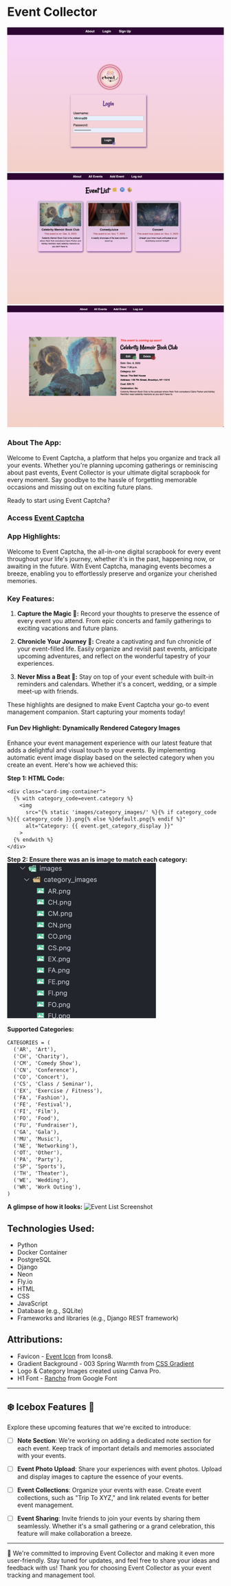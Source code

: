 # Event Collector
![Screenshot of Login](/main_app/static/images/login.png)
![Screenshot of the Event Details Page](/main_app/static/images/image-2.png)
![Screenshot of Event Details Page](/main_app/static/images/details.png)

### About The App:

Welcome to Event Captcha, a platform that helps you organize and track all your events. Whether you're planning upcoming gatherings or reminiscing about past events, Event Collector is your ultimate digital scrapbook for every moment. Say goodbye to the hassle of forgetting memorable occasions and missing out on exciting future plans.


Ready to start using Event Captcha? 
### Access **[Event Captcha](https://your-app-url.com)**



### App Highlights:

Welcome to Event Captcha, the all-in-one digital scrapbook for every event throughout your life's journey, whether it's in the past, happening now, or awaiting in the future. With Event Captcha, managing events becomes a breeze, enabling you to effortlessly preserve and organize your cherished memories.

### Key Features:

1. **Capture the Magic 📸:** Record your thoughts to preserve the essence of every event you attend. From epic concerts and family gatherings to exciting vacations and future plans.

2. **Chronicle Your Journey 🌟:** Create a captivating and fun chronicle of your event-filled life. Easily organize and revisit past events, anticipate upcoming adventures, and reflect on the wonderful tapestry of your experiences.

3. **Never Miss a Beat 📅:** Stay on top of your event schedule with built-in reminders and calendars. Whether it's a concert, wedding, or a simple meet-up with friends.


These highlights are designed to make Event Captcha your go-to event management companion. Start capturing your moments today!
#### Fun Dev Highlight: Dynamically Rendered Category Images

Enhance your event management experience with our latest feature that adds a delightful and visual touch to your events. By implementing automatic event image display based on the selected category when you create an event. Here's how we achieved this:

**Step 1: HTML Code:**
``````
<div class="card-img-container">
  {% with category_code=event.category %}
    <img 
      src="{% static 'images/category_images/' %}{% if category_code %}{{ category_code }}.png{% else %}default.png{% endif %}"
      alt="Category: {{ event.get_category_display }}"
    >
  {% endwith %}
</div>
``````
**Step 2: Ensure there was an is image to match each category:**
![Category Images Directory Screenshot](/main_app/static/images/categories.png)


**Supported Categories:**
``````
CATEGORIES = (
  ('AR', 'Art'),
  ('CH', 'Charity'),
  ('CM', 'Comedy Show'),
  ('CN', 'Conference'),
  ('CO', 'Concert'),
  ('CS', 'Class / Seminar'),
  ('EX', 'Exercise / Fitness'),
  ('FA', 'Fashion'),
  ('FE', 'Festival'),
  ('FI', 'Film'),
  ('FO', 'Food'),
  ('FU', 'Fundraiser'),
  ('GA', 'Gala'),
  ('MU', 'Music'),
  ('NE', 'Networking'),
  ('OT', 'Other'),
  ('PA', 'Party'),
  ('SP', 'Sports'),
  ('TH', 'Theater'),
  ('WE', 'Wedding'),
  ('WR', 'Work Outing'),
)
``````

**A glimpse of how it looks:**
![Event List Screenshot](image-1.png)


## Technologies Used:

- Python
- Docker Container
- PostgreSQL
- Django
- Neon
- Fly.io
- HTML
- CSS
- JavaScript
- Database (e.g., SQLite)
- Frameworks and libraries (e.g., Django REST framework)

## Attributions:

- Favicon - [Event Icon](https://icons8.com/icon/fTBV7GkKahC6/event) from Icons8.
- Gradient Background - 003 Spring Warmth from [CSS Gradient](https://cssgradient.io/gradient-backgrounds/)
- Logo & Category Images created using Canva Pro.
- H1 Font - [Rancho](https://fonts.google.com/specimen/Rancho) from Google Font
---

## ❄️ Icebox Features 🧊

Explore these upcoming features that we're excited to introduce:

- [ ] **Note Section**: We're working on adding a dedicated note section for each event. Keep track of important details and memories associated with your events.

- [ ] **Event Photo Upload**: Share your experiences with event photos. Upload and display images to capture the essence of your events.

- [ ] **Event Collections**: Organize your events with ease. Create event collections, such as "Trip To XYZ," and link related events for better event management.

- [ ] **Event Sharing**: Invite friends to join your events by sharing them seamlessly. Whether it's a small gathering or a grand celebration, this feature will make collaboration a breeze.


---

🚀 We're committed to improving Event Collector and making it even more user-friendly. Stay tuned for updates, and feel free to share your ideas and feedback with us! Thank you for choosing Event Collector as your event tracking and management tool. 